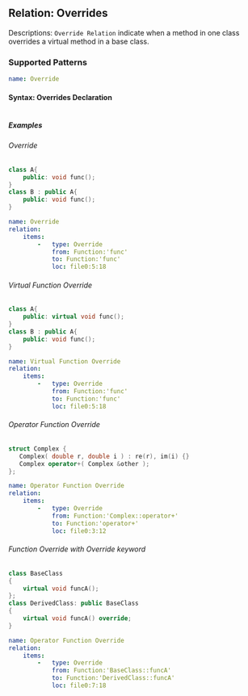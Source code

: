 ## Relation: Overrides

Descriptions:  `Override Relation` indicate when a method in one class overrides a virtual method in a base class.

### Supported Patterns
```yaml
name: Override
```
#### Syntax: Overrides Declaration
```text
```

##### Examples

######  Override
```cpp
class A{
    public: void func();
}
class B : public A{
    public: void func();
}
```

```yaml
name: Override
relation:
    items:
        -   type: Override
            from: Function:'func'
            to: Function:'func'
            loc: file0:5:18
```

######  Virtual Function Override
```cpp
class A{
    public: virtual void func();
}
class B : public A{
    public: void func();
}
```

```yaml
name: Virtual Function Override
relation:
    items:
        -   type: Override
            from: Function:'func'
            to: Function:'func'
            loc: file0:5:18
```


######  Operator Function Override
```cpp
struct Complex {
   Complex( double r, double i ) : re(r), im(i) {}
   Complex operator+( Complex &other );
};
```

```yaml
name: Operator Function Override
relation:
    items:
        -   type: Override
            from: Function:'Complex::operator+'
            to: Function:'operator+'
            loc: file0:3:12
```


######  Function Override with Override keyword
```cpp
class BaseClass
{
    virtual void funcA();
};
class DerivedClass: public BaseClass
{
    virtual void funcA() override;
}
```

```yaml
name: Operator Function Override
relation:
    items:
        -   type: Override
            from: Function:'BaseClass::funcA'
            to: Function:'DerivedClass::funcA'
            loc: file0:7:18
```
